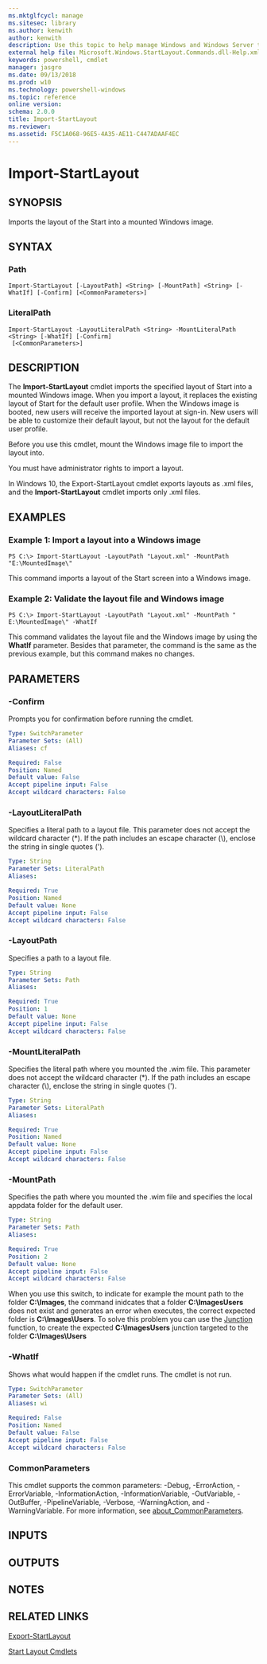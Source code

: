 ```yaml
---
ms.mktglfcycl: manage
ms.sitesec: library
ms.author: kenwith
author: kenwith
description: Use this topic to help manage Windows and Windows Server technologies with Windows PowerShell.
external help file: Microsoft.Windows.StartLayout.Commands.dll-Help.xml
keywords: powershell, cmdlet
manager: jasgro
ms.date: 09/13/2018
ms.prod: w10
ms.technology: powershell-windows
ms.topic: reference
online version: 
schema: 2.0.0
title: Import-StartLayout
ms.reviewer:
ms.assetid: F5C1A068-96E5-4A35-AE11-C447ADAAF4EC
---
```


# Import-StartLayout

## SYNOPSIS
Imports the layout of the Start into a mounted Windows image.

## SYNTAX

### Path
```
Import-StartLayout [-LayoutPath] <String> [-MountPath] <String> [-WhatIf] [-Confirm] [<CommonParameters>]
```

### LiteralPath
```
Import-StartLayout -LayoutLiteralPath <String> -MountLiteralPath <String> [-WhatIf] [-Confirm]
 [<CommonParameters>]
```

## DESCRIPTION
The **Import-StartLayout** cmdlet imports the specified layout of Start into a mounted Windows image.
When you import a layout, it replaces the existing layout of Start for the default user profile. When the Windows image is booted, new users will receive the imported layout at sign-in. New users will be able to customize their default layout, but not the layout for the default user profile.

Before you use this cmdlet, mount the Windows image file to import the layout into.

You must have administrator rights to import a layout.

In Windows 10, the Export-StartLayout cmdlet exports layouts as .xml files, and the **Import-StartLayout** cmdlet imports only .xml files.

## EXAMPLES

### Example 1: Import a layout into a Windows image
```
PS C:\> Import-StartLayout -LayoutPath "Layout.xml" -MountPath "E:\MountedImage\"
```

This command imports a layout of the Start screen into a Windows image.

### Example 2: Validate the layout file and Windows image
```
PS C:\> Import-StartLayout -LayoutPath "Layout.xml" -MountPath " E:\MountedImage\" -WhatIf
```

This command validates the layout file and the Windows image by using the **WhatIf** parameter.
Besides that parameter, the command is the same as the previous example, but this command makes no changes.

## PARAMETERS

### -Confirm
Prompts you for confirmation before running the cmdlet.

```yaml
Type: SwitchParameter
Parameter Sets: (All)
Aliases: cf

Required: False
Position: Named
Default value: False
Accept pipeline input: False
Accept wildcard characters: False
```

### -LayoutLiteralPath
Specifies a literal path to a layout file.
This parameter does not accept the wildcard character (*).
If the path includes an escape character (\\), enclose the string in single quotes (').

```yaml
Type: String
Parameter Sets: LiteralPath
Aliases: 

Required: True
Position: Named
Default value: None
Accept pipeline input: False
Accept wildcard characters: False
```

### -LayoutPath
Specifies a path to a layout file.

```yaml
Type: String
Parameter Sets: Path
Aliases: 

Required: True
Position: 1
Default value: None
Accept pipeline input: False
Accept wildcard characters: False
```

### -MountLiteralPath
Specifies the literal path where you mounted the .wim file.
This parameter does not accept the wildcard character (*).
If the path includes an escape character (\\), enclose the string in single quotes (').

```yaml
Type: String
Parameter Sets: LiteralPath
Aliases: 

Required: True
Position: Named
Default value: None
Accept pipeline input: False
Accept wildcard characters: False
```

### -MountPath
Specifies the path where you mounted the .wim file and specifies the local appdata folder for the default user.

```yaml
Type: String
Parameter Sets: Path
Aliases: 

Required: True
Position: 2
Default value: None
Accept pipeline input: False
Accept wildcard characters: False
```

When you use this switch, to indicate for example the mount path to the folder **C:\Images**, the command inidcates that a folder **C:\ImagesUsers** does not exist and  generates an error when executes, the correct expected folder is **C:\Images\Users**.  To solve this problem you can use the [Junction](https://docs.microsoft.com/sysinternals/downloads/junction) function, to create the expected **C:\ImagesUsers** junction targeted to the folder **C:\Images\Users**

### -WhatIf
Shows what would happen if the cmdlet runs.
The cmdlet is not run.

```yaml
Type: SwitchParameter
Parameter Sets: (All)
Aliases: wi

Required: False
Position: Named
Default value: False
Accept pipeline input: False
Accept wildcard characters: False
```

### CommonParameters
This cmdlet supports the common parameters: -Debug, -ErrorAction, -ErrorVariable, -InformationAction, -InformationVariable, -OutVariable, -OutBuffer, -PipelineVariable, -Verbose, -WarningAction, and -WarningVariable. For more information, see [about_CommonParameters](http://go.microsoft.com/fwlink/?LinkID=113216).

## INPUTS

## OUTPUTS

## NOTES

## RELATED LINKS

[Export-StartLayout](./Export-StartLayout.md)

[Start Layout Cmdlets](./startlayout.md)

